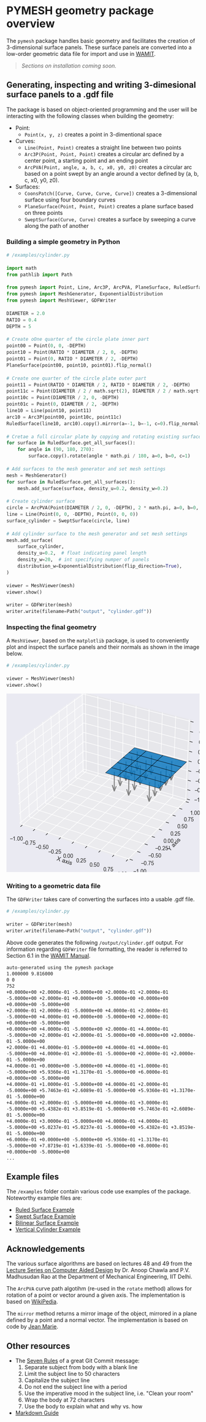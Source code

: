 # PYMESH geometry package overview

The `pymesh` package handles basic geometry and facilitates the creation of 3-dimensional surface panels. These surface panels are converted into a low-order geometric data file for import and use in [WAMIT](https://www.wamit.com/).

> *Sections on installation coming soon.*

## Generating, inspecting and writing 3-dimesional surface panels to a .gdf file

The package is based on object-oriented programming and the user will be interacting with the following classes when building the geometry:

- Point:
    - `Point(x, y, z)` creates a point in 3-dimentional space
- Curves:
    - `Line(Point, Point)` creates a straight line between two points
    - `Arc3P(Point, Point, Point)` creates a circular arc defined by a center point, a starting point and an ending point
    - `ArcPVA(Point, angle, a, b, c, x0, y0, z0)` creates a circular arc based on a point swept by an angle around a vector defined by (a, b, c, x0, y0, z0).
- Surfaces:
    - `CoonsPatch([Curve, Curve, Curve, Curve])` creates a 3-dimensional surface using four boundary curves
    - `PlaneSurface(Point, Point, Point)` creates a plane surface based on three points
    - `SweptSurface(Curve, Curve)` creates a surface by sweeping a curve along the path of another

### Building a simple geometry in Python

```Python
# /examples/cylinder.py

import math
from pathlib import Path

from pymesh import Point, Line, Arc3P, ArcPVA, PlaneSurface, RuledSurface, SweptSurface
from pymesh import MeshGenerator, ExponentialDistribution
from pymesh import MeshViewer, GDFWriter

DIAMETER = 2.0
RATIO = 0.4
DEPTH = 5

# Create oOne quarter of the circle plate inner part
point00 = Point(0, 0, -DEPTH)
point10 = Point(RATIO * DIAMETER / 2, 0, -DEPTH)
point01 = Point(0, RATIO * DIAMETER / 2, -DEPTH)
PlaneSurface(point00, point10, point01).flip_normal()

# Create one quarter of the circle plate outer part
point11 = Point(RATIO * DIAMETER / 2, RATIO * DIAMETER / 2, -DEPTH)
point11c = Point(DIAMETER / 2 / math.sqrt(2), DIAMETER / 2 / math.sqrt(2), -DEPTH)
point10c = Point(DIAMETER / 2, 0, -DEPTH)
point01c = Point(0, DIAMETER / 2, -DEPTH)
line10 = Line(point10, point11)
arc10 = Arc3P(point00, point10c, point11c)
RuledSurface(line10, arc10).copy().mirror(a=-1, b=-1, c=0).flip_normal()

# Cretae a full circular plate by copying and rotating existing surfaces
for surface in RuledSurface.get_all_surfaces():
    for angle in (90, 180, 270):
        surface.copy().rotate(angle * math.pi / 180, a=0, b=0, c=1)

# Add surfaces to the mesh generator and set mesh settings
mesh = MeshGenerator()
for surface in RuledSurface.get_all_surfaces():
    mesh.add_surface(surface, density_u=0.2, density_w=0.2)

# Create cylinder surface
circle = ArcPVA(Point(DIAMETER / 2, 0, -DEPTH), 2 * math.pi, a=0, b=0, c=1)
line = Line(Point(0, 0, -DEPTH), Point(0, 0, 0))
surface_cylinder = SweptSurface(circle, line)

# Add cylinder surface to the mesh generator and set mesh settings
mesh.add_surface(
    surface_cylinder,
    density_u=0.2,  # float indicating panel length
    density_w=20,  # int specifying numper of panels
    distribution_w=ExponentialDistribution(flip_direction=True),
)

viewer = MeshViewer(mesh)
viewer.show()

writer = GDFWriter(mesh)
writer.write(filename=Path("output", "cylinder.gdf"))
```

### Inspecting the final geometry

A `MeshViewer`, based on the `matplotlib` package, is used to conveniently plot and inspect the surface panels and their normals as shown in the image below.

```Python
# /examples/cylinder.py

viewer = MeshViewer(mesh)
viewer.show()
```

![](/images/rectangle.png "Visualization of rectangle surface panels using MeshViewer")

### Writing to a geometric data file

The `GDFWriter` takes care of converting the surfaces into a usable .gdf file.

```Python
# /examples/cylinder.py

writer = GDFWriter(mesh)
writer.write(filename=Path("output", "cylinder.gdf"))
```

Above code generates the following `/output/cylinder.gdf` output. For information regarding `GDFWriter` file formatting, the reader is referred to Section 6.1 in the [WAMIT Manual](https://www.wamit.com/manual7.x/v75_manual.pdf).

```
auto-generated using the pymesh package
1.000000 9.816000
0 0
752
+0.0000e+00 +2.0000e-01 -5.0000e+00 +2.0000e-01 +2.0000e-01 -5.0000e+00 +2.0000e-01 +0.0000e+00 -5.0000e+00 +0.0000e+00 +0.0000e+00 -5.0000e+00
+2.0000e-01 +2.0000e-01 -5.0000e+00 +4.0000e-01 +2.0000e-01 -5.0000e+00 +4.0000e-01 +0.0000e+00 -5.0000e+00 +2.0000e-01 +0.0000e+00 -5.0000e+00
+0.0000e+00 +4.0000e-01 -5.0000e+00 +2.0000e-01 +4.0000e-01 -5.0000e+00 +2.0000e-01 +2.0000e-01 -5.0000e+00 +0.0000e+00 +2.0000e-01 -5.0000e+00
+2.0000e-01 +4.0000e-01 -5.0000e+00 +4.0000e-01 +4.0000e-01 -5.0000e+00 +4.0000e-01 +2.0000e-01 -5.0000e+00 +2.0000e-01 +2.0000e-01 -5.0000e+00
+4.0000e-01 +0.0000e+00 -5.0000e+00 +4.0000e-01 +1.0000e-01 -5.0000e+00 +5.9360e-01 +1.3170e-01 -5.0000e+00 +6.0000e-01 +0.0000e+00 -5.0000e+00
+4.0000e-01 +1.0000e-01 -5.0000e+00 +4.0000e-01 +2.0000e-01 -5.0000e+00 +5.7463e-01 +2.6089e-01 -5.0000e+00 +5.9360e-01 +1.3170e-01 -5.0000e+00
+4.0000e-01 +2.0000e-01 -5.0000e+00 +4.0000e-01 +3.0000e-01 -5.0000e+00 +5.4382e-01 +3.8519e-01 -5.0000e+00 +5.7463e-01 +2.6089e-01 -5.0000e+00
+4.0000e-01 +3.0000e-01 -5.0000e+00 +4.0000e-01 +4.0000e-01 -5.0000e+00 +5.0237e-01 +5.0237e-01 -5.0000e+00 +5.4382e-01 +3.8519e-01 -5.0000e+00
+6.0000e-01 +0.0000e+00 -5.0000e+00 +5.9360e-01 +1.3170e-01 -5.0000e+00 +7.8719e-01 +1.6339e-01 -5.0000e+00 +8.0000e-01 +0.0000e+00 -5.0000e+00
...
```

## Example files

The `/examples` folder contain various code use examples of the package. Noteworthy example files are:

- [Ruled Surface Example](/examples/ruled_surface.py)
- [Swept Surface Example](/examples/swept_surface.py)
- [Bilinear Surface Example](/examples/bilinear_surface.py)
- [Vertical Cylinder Example](/examples/vertical_cylinder.py)

## Acknowledgements

The various surface algorithms are based on lectures 48 and 49 from the [Lecture Series on Computer Aided Design](https://www.youtube.com/playlist?list=PLC3EE33F27CF14A06) by Dr. Anoop Chawla and P.V. Madhusudan Rao at the Department of Mechanical Engineering, IIT Delhi.

The `ArcPVA` curve path algotihm (re-used in the `rotate` method) allows for rotation of a point or vector around a given axis. The implementation is based on [WikiPedia](https://en.wikipedia.org/wiki/Rodrigues%27_rotation_formula).

The `mirror` method returns a mirror image of the object, mirrored in a plane defined by a point and a normal vector. The implementation is based on code by [Jean Marie](https://math.stackexchange.com/questions/3927881/reflection-over-planes-in-3d).

## Other resources

- The [Seven Rules](https://cbea.ms/git-commit/#seven-rules) of a great Git Commit message:
    1. Separate subject from body with a blank line
    1. Limit the subject line to 50 characters
    1. Capitalize the subject line
    1. Do not end the subject line with a period
    1. Use the imperative mood in the subject line, i.e. "Clean your room"
    1. Wrap the body at 72 characters
    1. Use the body to explain what and why vs. how
- [Markdown Guide](https://www.markdownguide.org/basic-syntax/#overview)
